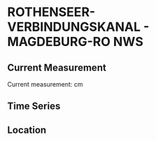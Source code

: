 # ROTHENSEER-VERBINDUNGSKANAL - MAGDEBURG-RO NWS

## Current Measurement

Current measurement: <Value topic="rivers/pegel-online/RVK/MAGDEBURG-RO NWS/measurementValue"/> cm

## Time Series

<TimeSeries topic="rivers/pegel-online/RVK/MAGDEBURG-RO NWS/measurementValue" period="week" />

## Location

<WorldMap>
  <Marker lat="52.1970368104459" lon="11.687266581469505" labelTopic="rivers/pegel-online/RVK/MAGDEBURG-RO NWS" />
</WorldMap>
